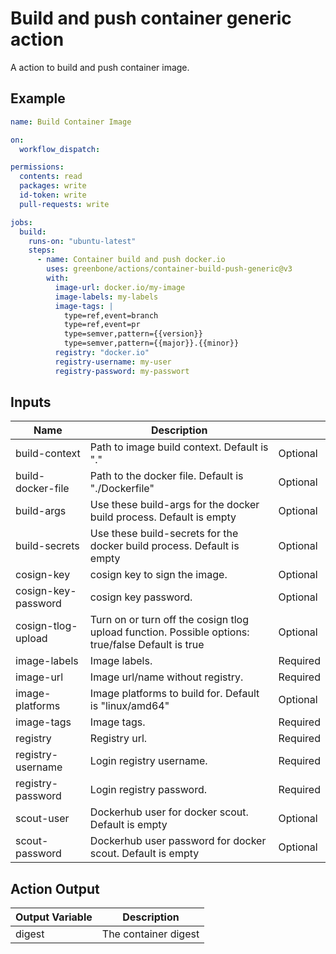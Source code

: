 # Build and push container generic action

A action to build and push container image.

## Example

```yml
name: Build Container Image

on:
  workflow_dispatch:

permissions:
  contents: read
  packages: write
  id-token: write
  pull-requests: write

jobs:
  build:
    runs-on: "ubuntu-latest"
    steps:
      - name: Container build and push docker.io
        uses: greenbone/actions/container-build-push-generic@v3
        with:
          image-url: docker.io/my-image
          image-labels: my-labels
          image-tags: |
            type=ref,event=branch
            type=ref,event=pr
            type=semver,pattern={{version}}
            type=semver,pattern={{major}}.{{minor}}
          registry: "docker.io"
          registry-username: my-user
          registry-password: my-passwort
```

## Inputs

| Name                | Description                                                                                       |          |
|---------------------|---------------------------------------------------------------------------------------------------|----------|
| build-context       | Path to image build context. Default is "."                                                       | Optional |
| build-docker-file   | Path to the docker file. Default is "./Dockerfile"                                                | Optional |
| build-args          | Use these build-args for the docker build process. Default is empty                               | Optional |
| build-secrets       | Use these build-secrets for the docker build process. Default is empty                            | Optional |
| cosign-key          | cosign key to sign the image.                                                                     | Optional |
| cosign-key-password | cosign key password.                                                                              | Optional |
| cosign-tlog-upload  | Turn on or turn off the cosign tlog upload function. Possible options: true/false Default is true | Optional |
| image-labels        | Image labels.                                                                                     | Required |
| image-url           | Image url/name without registry.                                                                  | Required |
| image-platforms     | Image platforms to build for. Default is "linux/amd64"                                            | Optional |
| image-tags          | Image tags.                                                                                       | Required |
| registry            | Registry url.                                                                                     | Required |
| registry-username   | Login registry username.                                                                          | Required |
| registry-password   | Login registry password.                                                                          | Required |
| scout-user          | Dockerhub user for docker scout. Default is empty                                                 | Optional |
| scout-password      | Dockerhub user password for docker scout. Default is empty                                        | Optional |

## Action Output

| Output Variable | Description          |
|-----------------|----------------------|
| digest          | The container digest |
